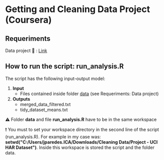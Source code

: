 # Getting and Cleaning Data Project (Coursera)

## Requeriments
Data project :dvd: : [Link](https://d396qusza40orc.cloudfront.net/getdata%2Fprojectfiles%2FUCI%20HAR%20Dataset.zip)

## How to run the script: run_analysis.R
The script has the following input-output model:

1. **Input**
   * Files contained inside folder [data](http://github.com/warderm6/coursera_cleaningdata/tree/master/data) (see Requeriments: Data project) 
2. **Outputs** 
   * merged_data_filtered.txt
   * tidy_dataset_means.txt
   
:warning: Folder **data** and file **run_analysis.R** have to be in the same workspace

:heavy_exclamation_mark: You must to set your workspace directory in the second line of the script (run_analysis.R). For example in my case was: **setwd("C:/Users/jparedes.ICA/Downloads/Cleaning Data/Project - UCI HAR Dataset")**. Inside this workspace is stored the script and the folder data.
